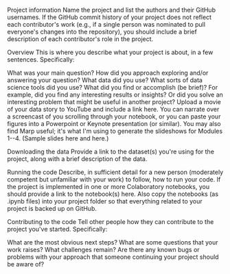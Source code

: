 Project information
Name the project and list the authors and their GitHub usernames. If the GitHub commit history of your project does not reflect each contributor's work (e.g., if a single person was nominated to pull everyone's changes into the repository), you should include a brief description of each contributor's role in the project.

Overview
This is where you describe what your project is about, in a few sentences. Specifically:

What was your main question?
How did you approach exploring and/or answering your question?
What data did you use?
What sorts of data science tools did you use?
What did you find or accomplish (be brief)? For example, did you find any interesting results or insights? Or did you solve an interesting problem that might be useful in another project?
Upload a movie of your data story to YouTube and include a link here. You can narrate over a screencast of you scrolling through your notebook, or you can paste your figures into a Powerpoint or Keynote presentation (or similar). You may also find Marp useful; it's what I'm using to generate the slideshows for Modules 1--4. (Sample slides here and here.)

Downloading the data
Provide a link to the dataset(s) you're using for the project, along with a brief description of the data.

Running the code
Describe, in sufficient detail for a new person (moderately competent but unfamiliar with your work) to follow, how to run your code. If the project is implemented in one or more Colaboratory notebooks, you should provide a link to the notebook(s) here. Also copy the notebooks (as .ipynb files) into your project folder so that everything related to your project is backed up on GitHub.

Contributing to the code
Tell other people how they can contribute to the project you've started. Specifically:

What are the most obvious next steps?
What are some questions that your work raises?
What challenges remain?
Are there any known bugs or problems with your approach that someone continuing your project should be aware of?
